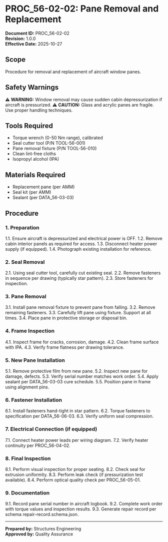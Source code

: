 # PROC_56-02-02: Pane Removal and Replacement

**Document ID:** PROC_56-02-02  
**Revision:** 1.0.0  
**Effective Date:** 2025-10-27

## Scope
Procedure for removal and replacement of aircraft window panes.

## Safety Warnings
⚠️ **WARNING:** Window removal may cause sudden cabin depressurization if aircraft is pressurized.
⚠️ **CAUTION:** Glass and acrylic panes are fragile. Use proper handling techniques.

## Tools Required
- Torque wrench (0-50 Nm range), calibrated
- Seal cutter tool (P/N TOOL-56-001)
- Pane removal fixture (P/N TOOL-56-010)
- Clean lint-free cloths
- Isopropyl alcohol (IPA)

## Materials Required
- Replacement pane (per AMM)
- Seal kit (per AMM)
- Sealant (per DATA_56-03-03)

## Procedure

### 1. Preparation
1.1. Ensure aircraft is depressurized and electrical power is OFF.
1.2. Remove cabin interior panels as required for access.
1.3. Disconnect heater power supply (if equipped).
1.4. Photograph existing installation for reference.

### 2. Seal Removal
2.1. Using seal cutter tool, carefully cut existing seal.
2.2. Remove fasteners in sequence per drawing (typically star pattern).
2.3. Store fasteners for inspection.

### 3. Pane Removal
3.1. Install pane removal fixture to prevent pane from falling.
3.2. Remove remaining fasteners.
3.3. Carefully lift pane using fixture. Support at all times.
3.4. Place pane in protective storage or disposal bin.

### 4. Frame Inspection
4.1. Inspect frame for cracks, corrosion, damage.
4.2. Clean frame surface with IPA.
4.3. Verify frame flatness per drawing tolerance.

### 5. New Pane Installation
5.1. Remove protective film from new pane.
5.2. Inspect new pane for damage, defects.
5.3. Verify serial number matches work order.
5.4. Apply sealant per DATA_56-03-03 cure schedule.
5.5. Position pane in frame using alignment pins.

### 6. Fastener Installation
6.1. Install fasteners hand-tight in star pattern.
6.2. Torque fasteners to specification per DATA_56-06-03.
6.3. Verify uniform seal compression.

### 7. Electrical Connection (if equipped)
7.1. Connect heater power leads per wiring diagram.
7.2. Verify heater continuity per PROC_56-04-02.

### 8. Final Inspection
8.1. Perform visual inspection for proper seating.
8.2. Check seal for extrusion uniformity.
8.3. Perform leak check (if pressurization test available).
8.4. Perform optical quality check per PROC_56-05-01.

### 9. Documentation
9.1. Record pane serial number in aircraft logbook.
9.2. Complete work order with torque values and inspection results.
9.3. Generate repair record per schema repair-record.schema.json.

---
**Prepared by:** Structures Engineering  
**Approved by:** Quality Assurance
